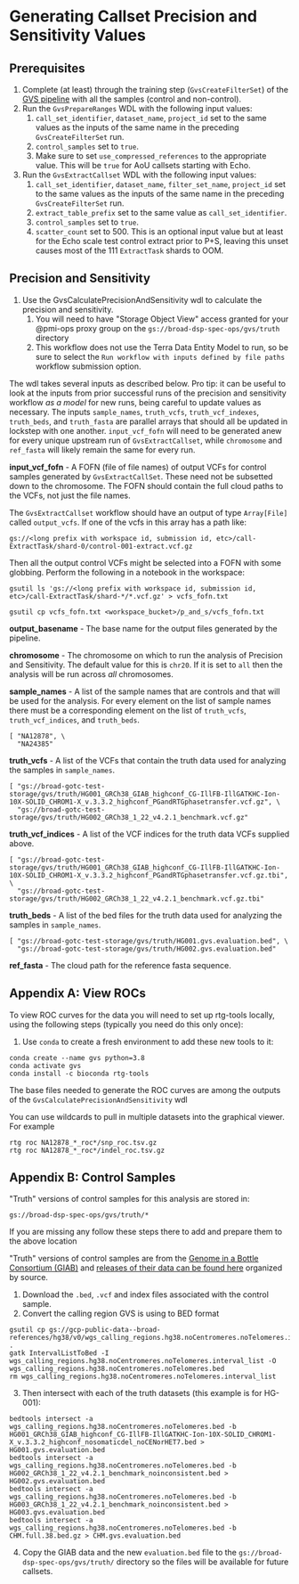 # Generating Callset Precision and Sensitivity Values

## Prerequisites
1. Complete (at least) through the training step (`GvsCreateFilterSet`) of the [GVS pipeline](../docs/aou/AOU_DELIVERABLES.md) with all the samples (control and non-control).
1. Run the `GvsPrepareRanges` WDL with the following input values:
   1. `call_set_identifier`, `dataset_name`, `project_id` set to the same values as the inputs of the same name in the preceding `GvsCreateFilterSet` run.
   1. `control_samples` set to `true`.
   1. Make sure to set `use_compressed_references` to the appropriate value. This will be `true` for AoU callsets starting with Echo.
1. Run the `GvsExtractCallset` WDL with the following input values:
   1. `call_set_identifier`, `dataset_name`, `filter_set_name`, `project_id` set to the same values as the inputs of the same name in the preceding `GvsCreateFilterSet` run.
   1. `extract_table_prefix` set to the same value as `call_set_identifier`.
   1. `control_samples` set to `true`.
   1. `scatter_count` set to 500. This is an optional input value but at least for the Echo scale test control extract prior to P+S, leaving this unset causes most of the 111 `ExtractTask` shards to OOM.

## Precision and Sensitivity
1. Use the GvsCalculatePrecisionAndSensitivity wdl to calculate the precision and sensitivity.
   1. You will need to have "Storage Object View" access granted for your @pmi-ops proxy group on the `gs://broad-dsp-spec-ops/gvs/truth` directory
   1. This workflow does not use the Terra Data Entity Model to run, so be sure to select the `Run workflow with inputs defined by file paths` workflow submission option.


The wdl takes several inputs as described below. Pro tip: it can be useful to look at the inputs from prior successful
runs of the precision and sensitivity workflow *as a model* for new runs, being careful to update values as necessary.
The inputs `sample_names`, `truth_vcfs`, `truth_vcf_indexes`, `truth_beds`, and `truth_fasta` are parallel arrays that
should all be updated in lockstep with one another. `input_vcf_fofn` will need to be generated anew for every unique upstream
run of `GvsExtractCallset`, while `chromosome` and `ref_fasta` will likely remain the same for every run.


**input_vcf_fofn** - A FOFN (file of file names) of output VCFs for control samples generated by `GvsExtractCallSet`. These need not be subsetted down to the chromosome.
The FOFN should contain the full cloud paths to the VCFs, not just the file names.

The `GvsExtractCallset` workflow should have an output of type `Array[File]` called `output_vcfs`. If one of the vcfs in this array has a path like:

```
gs://<long prefix with workspace id, submission id, etc>/call-ExtractTask/shard-0/control-001-extract.vcf.gz
```

Then all the output control VCFs might be selected into a FOFN with some globbing. Perform the following in a notebook
in the workspace:

```
gsutil ls 'gs://<long prefix with workspace id, submission id, etc>/call-ExtractTask/shard-*/*.vcf.gz' > vcfs_fofn.txt

gsutil cp vcfs_fofn.txt <workspace_bucket>/p_and_s/vcfs_fofn.txt
```

**output_basename** - The base name for the output files generated by the pipeline.

**chromosome** - The chromosome on which to run the analysis of Precision and Sensitivity. The default value for this is `chr20`. If it is set to `all` then the analysis will be run across *all* chromosomes.

**sample_names** - A list of the sample names that are controls and that will be used for the analysis. For every element on the list of sample names there must be a corresponding element on the list of `truth_vcfs`, `truth_vcf_indices`, and `truth_beds`.

```
[ "NA12878", \
  "NA24385"
```
**truth_vcfs** - A list of the VCFs that contain the truth data used for analyzing the samples in `sample_names`.

```
[ "gs://broad-gotc-test-storage/gvs/truth/HG001_GRCh38_GIAB_highconf_CG-IllFB-IllGATKHC-Ion-10X-SOLID_CHROM1-X_v.3.3.2_highconf_PGandRTGphasetransfer.vcf.gz", \
  "gs://broad-gotc-test-storage/gvs/truth/HG002_GRCh38_1_22_v4.2.1_benchmark.vcf.gz"
```
**truth_vcf_indices** - A list of the VCF indices for the truth data VCFs supplied above.

```
[ "gs://broad-gotc-test-storage/gvs/truth/HG001_GRCh38_GIAB_highconf_CG-IllFB-IllGATKHC-Ion-10X-SOLID_CHROM1-X_v.3.3.2_highconf_PGandRTGphasetransfer.vcf.gz.tbi", \
  "gs://broad-gotc-test-storage/gvs/truth/HG002_GRCh38_1_22_v4.2.1_benchmark.vcf.gz.tbi"
```

**truth_beds** - A list of the bed files for the truth data used for analyzing the samples in `sample_names`.

```
[ "gs://broad-gotc-test-storage/gvs/truth/HG001.gvs.evaluation.bed", \
  "gs://broad-gotc-test-storage/gvs/truth/HG002.gvs.evaluation.bed"
```

**ref_fasta** - The cloud path for the reference fasta sequence.


## Appendix A: View ROCs
To view ROC curves for the data you will need to set up rtg-tools locally, using the following steps (typically you need do this only once):

1. Use `conda` to create a fresh environment to add these new tools to it:
 ```
 conda create --name gvs python=3.8
 conda activate gvs
 conda install -c bioconda rtg-tools
```
The base files needed to generate the ROC curves are among the outputs of the `GvsCalculatePrecisionAndSensitivity` wdl

You can use wildcards to pull in multiple datasets into the graphical viewer. For example
```
rtg roc NA12878_*_roc*/snp_roc.tsv.gz 
rtg roc NA12878_*_roc*/indel_roc.tsv.gz 
```
## Appendix B: Control Samples

"Truth" versions of control samples for this analysis are stored in:
```
gs://broad-dsp-spec-ops/gvs/truth/*
```

If you are missing any follow these steps there to add and prepare them to the above location

"Truth" versions of control samples are from the [Genome in a Bottle Consortium (GIAB)](https://www.nist.gov/programs-projects/genome-bottle) and [releases of their data can be found here](https://ftp-trace.ncbi.nlm.nih.gov/giab/ftp/release/) organized by source.
1. Download the `.bed`, `.vcf` and index files associated with the control sample.
2. Convert the calling region GVS is using to BED format
```
gsutil cp gs://gcp-public-data--broad-references/hg38/v0/wgs_calling_regions.hg38.noCentromeres.noTelomeres.interval_list .
gatk IntervalListToBed -I wgs_calling_regions.hg38.noCentromeres.noTelomeres.interval_list -O wgs_calling_regions.hg38.noCentromeres.noTelomeres.bed
rm wgs_calling_regions.hg38.noCentromeres.noTelomeres.interval_list
```
3. Then intersect with each of the truth datasets (this example is for HG-001):
```
bedtools intersect -a wgs_calling_regions.hg38.noCentromeres.noTelomeres.bed -b HG001_GRCh38_GIAB_highconf_CG-IllFB-IllGATKHC-Ion-10X-SOLID_CHROM1-X_v.3.3.2_highconf_nosomaticdel_noCENorHET7.bed > HG001.gvs.evaluation.bed
bedtools intersect -a wgs_calling_regions.hg38.noCentromeres.noTelomeres.bed -b HG002_GRCh38_1_22_v4.2.1_benchmark_noinconsistent.bed > HG002.gvs.evaluation.bed
bedtools intersect -a wgs_calling_regions.hg38.noCentromeres.noTelomeres.bed -b HG003_GRCh38_1_22_v4.2.1_benchmark_noinconsistent.bed > HG003.gvs.evaluation.bed
bedtools intersect -a wgs_calling_regions.hg38.noCentromeres.noTelomeres.bed -b CHM.full.38.bed.gz > CHM.gvs.evaluation.bed
```
4. Copy the GIAB data and the new `evaluation.bed` file to the `gs://broad-dsp-spec-ops/gvs/truth/` directory so the files will be available for future callsets.
